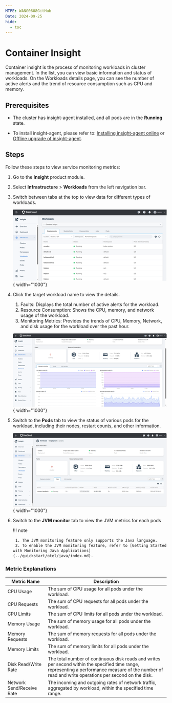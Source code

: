 ```yaml
---
MTPE: WANG0608GitHub
Date: 2024-09-25
hide:
  - toc
---
```


# Container Insight

Container insight is the process of monitoring workloads in cluster management. In the list,
you can view basic information and status of workloads. On the Workloads details page, you can
see the number of active alerts and the trend of resource consumption such as CPU and memory.

## Prerequisites

- The cluster has insight-agent installed, and all pods are in the __Running__ state.

- To install insight-agent, please refer to: [Installing insight-agent online](../quickstart/install/install-agent.md) or [Offline upgrade of insight-agent](../quickstart/install/offline-install.md).

## Steps

Follow these steps to view service monitoring metrics:

1. Go to the __Insight__ product module.

2. Select __Infrastructure__ > __Workloads__ from the left navigation bar.

3. Switch between tabs at the top to view data for different types of workloads.

    ![container insight](../images/workload00.png){ width="1000"}

4. Click the target workload name to view the details.

    1. Faults: Displays the total number of active alerts for the workload.
    2. Resource Consumption: Shows the CPU, memory, and network usage of the workload.
    3. Monitoring Metrics: Provides the trends of CPU, Memory, Network, and disk usage for the workload over the past hour.

    ![container insight](../images/workload.png){ width="1000"}

5. Switch to the __Pods__ tab to view the status of various pods for the workload, including their nodes, restart counts, and other information.

    ![container insight](../images/workload-1.png){ width="1000"}

6. Switch to the __JVM monitor__ tab to view the JVM metrics for each pods

    <!-- add images later -->

    !!! note

        1. The JVM monitoring feature only supports the Java language.
        2. To enable the JVM monitoring feature, refer to [Getting Started with Monitoring Java Applications](../quickstart/otel/java/index.md).

### Metric Explanations

| **Metric Name** | **Description** |
| -- | -- |
| CPU Usage | The sum of CPU usage for all pods under the workload.|
| CPU Requests | The sum of CPU requests for all pods under the workload.|
| CPU Limits | The sum of CPU limits for all pods under the workload.|
| Memory Usage | The sum of memory usage for all pods under the workload.|
| Memory Requests | The sum of memory requests for all pods under the workload.|
| Memory Limits | The sum of memory limits for all pods under the workload.|
| Disk Read/Write Rate | The total number of continuous disk reads and writes per second within the specified time range, representing a performance measure of the number of read and write operations per second on the disk.|
| Network Send/Receive Rate | The incoming and outgoing rates of network traffic, aggregated by workload, within the specified time range.|
